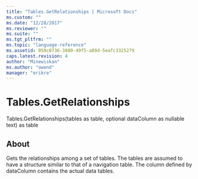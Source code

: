 ```yaml
---
title: "Tables.GetRelationships | Microsoft Docs"
ms.custom: ""
ms.date: "12/28/2017"
ms.reviewer: ""
ms.suite: ""
ms.tgt_pltfrm: ""
ms.topic: "language-reference"
ms.assetid: 050c0736-3080-49f5-a89d-5eafc3325279
caps.latest.revision: 4
author: "Minewiskan"
ms.author: "owend"
manager: "erikre"
---
```

# Tables.GetRelationships
Tables.GetRelationships(tables as table, optional dataColumn as nullable text) as table  
  
## About  
Gets the relationships among a set of tables. The tables are assumed to have a structure similar to that of a navigation table. The column defined by dataColumn contains the actual data tables.  
  
